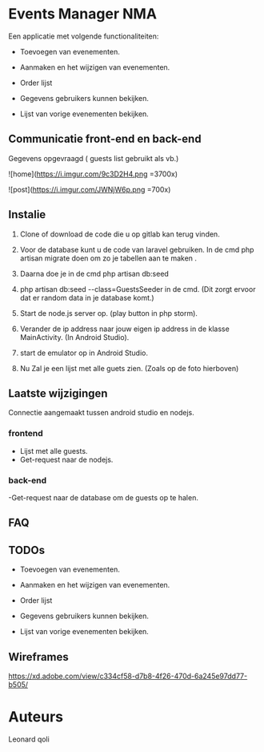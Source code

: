# Events Manager NMA



Een applicatie met volgende functionaliteiten:


- Toevoegen van evenementen.

- Aanmaken en het wijzigen van evenementen.

- Order lijst

- Gegevens gebruikers kunnen bekijken.

- Lijst van vorige evenementen bekijken.


## Communicatie front-end en back-end

Gegevens opgevraagd ( guests list gebruikt als vb.)

![home](https://i.imgur.com/9c3D2H4.png =3700x)


![post](https://i.imgur.com/JWNjW6p.png =700x)


## Instalie
	
1. Clone of download de code die u op gitlab kan terug vinden.

2. Voor de database kunt u de code van laravel gebruiken. In de cmd php artisan migrate doen 		om zo je tabellen aan te maken .

3. Daarna doe je in de cmd php artisan db:seed

4. php artisan db:seed --class=GuestsSeeder in de cmd. (Dit zorgt ervoor dat er random data in je database komt.)

5.  Start de node.js server op. (play button in php storm).

6. Verander de ip address naar jouw eigen ip address in de klasse MainActivity. (In Android Studio).

7. start de emulator op in Android Studio. 

8. Nu Zal je een lijst met alle guets zien.  (Zoals op de foto hierboven)


##  Laatste wijzigingen	

Connectie aangemaakt tussen android studio en nodejs.


###	frontend


- Lijst met alle guests.
- Get-request naar de nodejs.


### back-end

-Get-request naar de database om de guests op te halen.


##  FAQ






## TODOs

- Toevoegen van evenementen.

- Aanmaken en het wijzigen van evenementen.

- Order lijst

- Gegevens gebruikers kunnen bekijken.

- Lijst van vorige evenementen bekijken.

## Wireframes

https://xd.adobe.com/view/c334cf58-d7b8-4f26-470d-6a245e97dd77-b505/

# Auteurs

Leonard qoli
